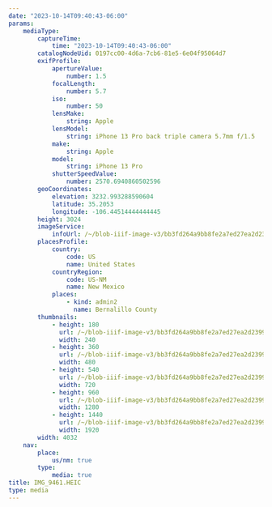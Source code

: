 ```yaml
---
date: "2023-10-14T09:40:43-06:00"
params:
    mediaType:
        captureTime:
            time: "2023-10-14T09:40:43-06:00"
        catalogNodeUid: 0197cc00-4d6a-7cb6-81e5-6e04f95064d7
        exifProfile:
            apertureValue:
                number: 1.5
            focalLength:
                number: 5.7
            iso:
                number: 50
            lensMake:
                string: Apple
            lensModel:
                string: iPhone 13 Pro back triple camera 5.7mm f/1.5
            make:
                string: Apple
            model:
                string: iPhone 13 Pro
            shutterSpeedValue:
                number: 2570.6940860502596
        geoCoordinates:
            elevation: 3232.993288590604
            latitude: 35.2053
            longitude: -106.44514444444445
        height: 3024
        imageService:
            infoUrl: /~/blob-iiif-image-v3/bb3fd264a9bb8fe2a7ed27ea2d239993b4f22975639dc3c4e4751cec903f18f1/info.json
        placesProfile:
            country:
                code: US
                name: United States
            countryRegion:
                code: US-NM
                name: New Mexico
            places:
                - kind: admin2
                  name: Bernalillo County
        thumbnails:
            - height: 180
              url: /~/blob-iiif-image-v3/bb3fd264a9bb8fe2a7ed27ea2d239993b4f22975639dc3c4e4751cec903f18f1/full/240%2C180/0/default.jpg
              width: 240
            - height: 360
              url: /~/blob-iiif-image-v3/bb3fd264a9bb8fe2a7ed27ea2d239993b4f22975639dc3c4e4751cec903f18f1/full/480%2C360/0/default.jpg
              width: 480
            - height: 540
              url: /~/blob-iiif-image-v3/bb3fd264a9bb8fe2a7ed27ea2d239993b4f22975639dc3c4e4751cec903f18f1/full/720%2C540/0/default.jpg
              width: 720
            - height: 960
              url: /~/blob-iiif-image-v3/bb3fd264a9bb8fe2a7ed27ea2d239993b4f22975639dc3c4e4751cec903f18f1/full/1280%2C960/0/default.jpg
              width: 1280
            - height: 1440
              url: /~/blob-iiif-image-v3/bb3fd264a9bb8fe2a7ed27ea2d239993b4f22975639dc3c4e4751cec903f18f1/full/1920%2C1440/0/default.jpg
              width: 1920
        width: 4032
    nav:
        place:
            us/nm: true
        type:
            media: true
title: IMG_9461.HEIC
type: media
---
```

